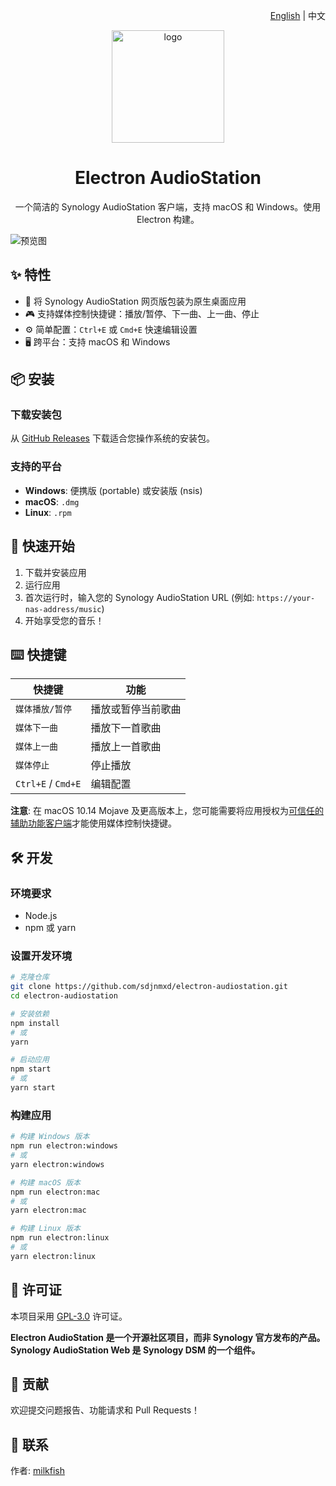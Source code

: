 <p align="right">
  <a href="README.en.md">English</a> | 中文
</p>

<p align="center">
  <img src="assets/icon.png" alt="logo" height="180" />
</p>

<h1 align="center">Electron AudioStation</h1>

<p align="center">
  一个简洁的 Synology AudioStation 客户端，支持 macOS 和 Windows。使用 Electron 构建。
</p>

![预览图](https://user-images.githubusercontent.com/6388562/64693419-d34c0380-d4c9-11e9-90e8-1fdc0d778c36.png)

## ✨ 特性

- 🎵 将 Synology AudioStation 网页版包装为原生桌面应用
- 🎮 支持媒体控制快捷键：播放/暂停、下一曲、上一曲、停止
- ⚙️ 简单配置：`Ctrl+E` 或 `Cmd+E` 快速编辑设置
- 🖥️ 跨平台：支持 macOS 和 Windows

## 📦 安装

### 下载安装包

从 [GitHub Releases](https://github.com/sdjnmxd/electron-audiostation/releases) 下载适合您操作系统的安装包。

### 支持的平台

- **Windows**: 便携版 (portable) 或安装版 (nsis)
- **macOS**: `.dmg`
- **Linux**: `.rpm`

## 🚀 快速开始

1. 下载并安装应用
2. 运行应用
3. 首次运行时，输入您的 Synology AudioStation URL (例如: `https://your-nas-address/music`)
4. 开始享受您的音乐！

## ⌨️ 快捷键

| 快捷键 | 功能 |
|-------|------|
| `媒体播放/暂停` | 播放或暂停当前歌曲 |
| `媒体下一曲` | 播放下一首歌曲 |
| `媒体上一曲` | 播放上一首歌曲 |
| `媒体停止` | 停止播放 |
| `Ctrl+E` / `Cmd+E` | 编辑配置 |

**注意**: 在 macOS 10.14 Mojave 及更高版本上，您可能需要将应用授权为[可信任的辅助功能客户端](https://support.apple.com/zh-cn/guide/mac-help/mh43184/mac)才能使用媒体控制快捷键。

## 🛠️ 开发

### 环境要求

- Node.js
- npm 或 yarn

### 设置开发环境

```bash
# 克隆仓库
git clone https://github.com/sdjnmxd/electron-audiostation.git
cd electron-audiostation

# 安装依赖
npm install
# 或
yarn

# 启动应用
npm start
# 或
yarn start
```

### 构建应用

```bash
# 构建 Windows 版本
npm run electron:windows
# 或
yarn electron:windows

# 构建 macOS 版本
npm run electron:mac
# 或
yarn electron:mac

# 构建 Linux 版本
npm run electron:linux
# 或
yarn electron:linux
```

## 📝 许可证

本项目采用 [GPL-3.0](LICENSE) 许可证。

**Electron AudioStation 是一个开源社区项目，而非 Synology 官方发布的产品。Synology AudioStation Web 是 Synology DSM 的一个组件。**

## 🤝 贡献

欢迎提交问题报告、功能请求和 Pull Requests！

## 📧 联系

作者: [milkfish](https://www.milkfish.site)